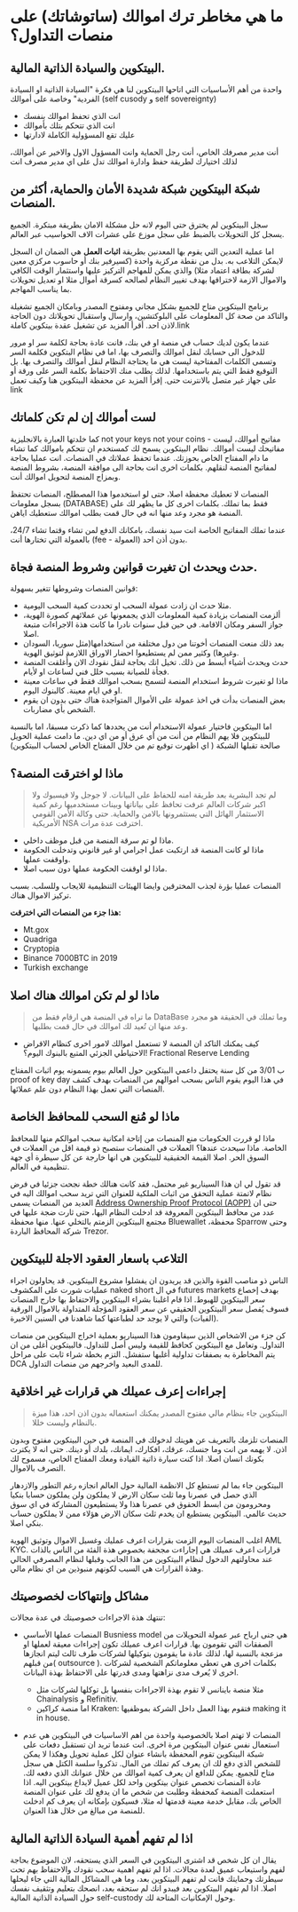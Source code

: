 # ما هي مخاطر ترك اموالك (ساتوشاتك) على منصات التداول؟ 

## البيتكوين والسيادة الذاتية المالية.
واحدة من أهم الأساسيات التي اتاحها البيتكوين لنا هي فكرة "السيادة الذاتية او السيادة الفردية" وخاصة على أموالك
 (self cusody و self sovereignty)

- انت الذي تحفظ اموالك بنفسك
- انت الذي تتحكم بتلك بأموالك 
- عليك تقع المسؤولية الكاملة لادارتها 

أنت مدير مصرفك الخاص، أنت رجل الحماية وانت المسؤول الاول والاخير عن أموالك، لذلك اختيارك لطريقة حفظ وادارة اموالك تدل على اي مدير مصرف انت

## شبكة البيتكوين شبكة شديدة الأمان والحماية، أكثر من المنصات.

سجل البيتكوين لم يخترق حتى اليوم لانه حل مشكلة الامان بطريقة مبتكرة. الجميع يسجل كل التحويلات بالضبط على سجل موزع على عشرات الاف الحواسيب عبر العالم.

اما عملية التعدين التي يقوم بها المعدنين بطريقة **اثبات العمل** هي الضمان ان السجل لايمكن التلاعب به. بدل من نقطة مركزية واحدة (كسيرفير بنك أو حاسوب مركزي معين لشركة بطاقة اعتماد مثلا) والذي يمكن للمهاجم التركيز عليها واستثمار الوقت الكافي والاموال الازمة لاختراقها بهدف تغيير النظام لصالحه كسرقة أموال مثلا او تعديل تحويلات بما يناسب المهاجم.

برنامج البيتكوين متاح للجميع بشكل مجاني ومفتوح المصدر وبامكان الجميع تشغيلة والتاكد من صحة كل المعلومات على البلوكتشين، وارسال واستقبال تحويلاتك دون الحاجة لاذن احد. أقرأ المزيد عن تشغيل عقدة بيتكوين كاملة.link

عندما يكون لديك حساب في منصة او في بنك، فانت عادة بحاجة لكلمة سر او مرور للدخول الى حسابك لنقل اموالك والتصرف بها، اما في نظام البتكوين فكلمة السر وتسمى الكلمات المفتاحية ليست هي ما يحتاجة النظام لنقل أموالك والتصرف بها. بل التوقيع فقط التي يتم باستخدامها. لذلك يطلب منك الاحتفاظ بكلمة السر على ورقة أو على جهاز غير متصل بالانترنت حتى. إقرأ المزيد عن محفظة البيتكوين هنا وكيف تعمل link  


## لست أموالك إن لم تكن كلماتك

كما خلدتها العبارة بالانجليزية not your keys not your coins - مفاتيح أموالك، ليست مفاتيحك ليست أموالك.
نظام البيتكوين يسمح لك كمستخدم ان تتحكم باموالك كما تشاء ما دام المفتاح الخاص بحوزتك. عندما تحفظ عملاتك في المنصات. انت عمليا بحاجة لمفاتيح المنصة لنقلهم. بكلمات اخرى انت بحاجة الى موافقة المنصة، بشروط المنصة وبمزاج المنصة لتحويل اموالك أنت.

المنصات لا تعطيك محفظة اصلا، حتى لو استخدموا هذا المصطلح، المنصات تحتفظ بسجل معلومات (DATABASE) فقط بما تملك. بكلمات اخرى كل ما يظهر لك على المنصة هو مجرد وعد منها انه في حال قمت بطلب اموالك ستعطيك اياهن.
 
عندما تملك المفاتيح الخاصة انت سيد نفسك، بامكانك الدفع لمن تشاء وقتما تشاء 24/7، بالعمولة التي تختارها أنت (fee - العمولة) بدون أذن احد.


## حدث ويحدث ان تغيرت قوانين وشروط المنصة فجاة. 

قوانين المنصات وشروطها تتغير بسهولة:  
- مثلا حدث ان زادت عمولة السحب او تحددت كمية السحب اليومية.
- ألزمت المنصات بزيادة كمية المعلومات الذي يجمعونها عن عملائهم كصورة الهوية، جواز السفر ومكان الاقامة. في حين قبل سنوات نادرا ما كانت هذة الاجراءات متبعة اصلا. 
- بعد ذلك منعت المنصات أخوتنا من دول مختلفة من استخدامها(مثل سوريا، السودان وغيرها) وكثير ممن لم يستطيعوا احضار الاوراق اللازمة لتوثيق الهوية.
- حدث ويحدث أشياء أبسط من ذلك. تخيل انك بحاجة لنقل نقودك الان وأُغلقت المنصة فجأة للصيانة بسبب خلل فني لساعات او لأيام. 
- ماذا لو تغيرت شروط استخدام المنصة لتسمح بسحب اموالك فقط في ساعات معينة او في ايام معينة. كالبنوك اليوم.
- بعض المنصات بدأت في اخذ عمولة على الأموال المتواجدة هناك حتى بدون ان يقوم الشخص بأي مضاربات.

اما البيتكوين فاختيار عمولة الاستخدام أنت من يحددها كما ذكرت مسبقا، اما بالنسبة للبيتكوين فلا يهم النظام من أنت من أي عرق أو من اي دين. ما دامت عملية الحويل صالحة تقبلها الشبكة ( اي اظهرت توقيع تم من خلال المفتاح الخاص لحساب البيتكوين) 

## ماذا لو اخترقت المنصة؟
> لم تجد البشرية بعد طريقة امنه للحفاظ على البيانات. لا جوجل ولا فيسبوك ولا اكبر شركات العالم عرفت تحافظ على بياناتها وبينات مستخدميها رغم كمية الاستثمار الهائل التي يستثمرونها بالامن والحماية. حتى وكالة الأمن القومي الأمريكية NSA اخترقت عدة مرات.

- ماذا لو تم سرقة المنصة من قبل موظف داخلي. 
- ماذا لو كانت المنصة قد ارتكبت عمل اجرامي او غير قانوني وتدخلت الحكومة واوقفت عملها.
- ماذا لو اوقفت الحكومة عملها دون سبب اصلا.

المنصات عمليا بؤرة لجذب المخترقين وايضا الهيئات التنظيمية للايجاب وللسلب. بسبب تركيز الاموال هناك. 

**هذا جزء من  المنصات التي اخترقت:**
- Mt.gox
- Quadriga
- Cryptopia
- Binance 7000BTC in 2019
- Turkish exchange

## ماذا لو لم تكن اموالك هناك اصلا
> ما تراه في المنصة هي ارقام فقط من DataBase وما تملك في الحقيقة هو مجرد وعد منها ان تُعيد لك اموالك في حال قمت بطلبها.
 - كيف يمكنك التاكد ان المنصة لا تستعمل اموالك لامور اخرى كنظام الاقراض الاحتياطي الجزئي المتبع بالبنوك اليوم؟! 
Fractional Reserve Lending

ب 3/01 من كل سنة يحتفل داعمي البيتكوين حول العالم بيوم يسمونه يوم اثبات المفتاح proof of key day في هذا اليوم يقوم الناس بسحب اموالهم من المنصات بهدف كشف المنصات التي تعمل بهذا النظام دون علم عملائها.


## ماذا لو مُنع السحب للمحافظ الخاصة 
ماذا لو قررت الحكومات منع المنصات من إتاحة امكانية سحب اموالكم منها للمحافظ الخاصة. ماذا سيحدث عندها؟ 
العملات في المنصات ستصبح ذو قيمة اقل من العملات في السوق الحر. اصلا القيمة الحقيقية للبيتكوين هي انها خارجة عن كل سيطرة أي جهة تنظيمية في العالم. 

قد تقول لي ان هذا السيناريو غير محتمل، فقد كانت هنالك خطة نجحت جزئيا في فرض نظام لاتمتة عملية التحقق من اثبات الملكية للعنوان التي تريد سحب اموالك اليه في العديد من المنصات يسمى [Address Ownership Proof Protocol (AOPP)](https://aopp.group/) حتى ان عدد من محافظ البيتكوين المعروفة قد ادخلت النظام اليها، حتى ثارت ضجة عليها في مجتمع البيتكوين الزمتم بالتخلي عنها. منها محفظة Bluewallet ،محفظة Sparrow وحتى شركة المحافظ الباردة Trezor.


## التلاعب باسعار العقود الاجلة للبيتكوين  
الناس ذو مناصب القوة  والذين قد يريدون ان يفشلوا مشروع البيتكوين. قد يحاولون اجراء عمليات شورت على المكشوف naked short في ال futures markets بهدف إخصاع سعر البيتكوين للهبوط. اذا قام اغلبنا بشراء البيتكوين والاحتفاظ بها خارج المنصات فسوف يُفصل سعر البيتكوين الحقيقي عن سعر العقود المؤجلة المتداولة  بالاموال الورقية (الفيات) والتي لا يوجد حد لطباعتها كما شاهدنا في السنين الاخيرة. 

كن جزء من الاشخاص الذين سيقاومون هذا السيناريو بعملية اخراج البيتكوين من منصات التداول. وتعامل مع البيتكوين كحافظ للقيمة وليس أصل للتداول. فالبيتكوين أغلى من ان يتم المخاطرة به بصفقات تداولية أغلبها ستفشل. التزم بخطة شراء ثابت على مراحل DCA للمدى البعيد واخرجهم من منصات التداول.
 
## إجراءات إعرف عميلك هي قرارات غير اخلاقية  

> البيتكوين جاء بنظام مالي مفتوح المصدر يمكنك استعماله بدون اذن احد، هذا ميزة بالنظام وليست خللا.

المنصات تلزمك بالتعريف عن هويتك لدخولك في المنصة في حين البيتكوين مفتوح وبدون اذن. لا يهمه من انت وما جنسك، عرقك، افكارك، ايمانك، بلدك أو دينك. حتى انه لا يكترث بكونك انسان اصلا. اذا كنت سيارة ذاتية القيادة ومعك المفتاح الخاص، مسموح لك التصرف بالاموال.
 
البيتكوين جاء بما لم تستطع كل الانظمة المالية حول العالم انجازه رغم التطور والازدهار الذي حصل في عصرنا وما ثلث سكان الارض لا يملكون ولن يملكون حسابا بنكيا ومحرومون من ابسط الحقوق في عصرنا هذا ولا يستطيعون المشاركة في اي سوق حديث عالمي. البيتكوين يستطيع ان يخدم ثلث  سكان الارض هؤلاء ممن لا يملكون حساب بنكي اصلا.

اغلب المنصات اليوم الزمت بقرارات اعرف عمليك وغسيل الاموال وتوثيق الهوية AML KYC. قرارات اعرف عميلك هي إجاراءت مجحفة بخصوص هذة الفئة من الناس بالذات عند محاولتهم الدخول لنظام البيتكوين من هذا الجانب وقبلها لنظام المصرفي الحالي وهذة القرارات هي السبب لكونهم منبوذين من اي نظام مالي.

## مشاكل وإنتهاكات لخصوصيتك

تنتهك هذة الاجراءات خصوصيتك في عدة مجالات:
- المنصات عملها الأساسي Busniess model هي جنى ارباح عبر عمولة التحويلات من الصفقات التي تقومون بها. قرارات اعرف عميلك تكون إجراءات معيقة لعملها او مزعجة بالنسبة لها، لذلك عادة ما يقومون بتوكيلها لشركات طرف ثالث ليتم انجازها من قبلهم( outsource ). بكلمات اخرى هي تعطي معلوماتكم الشخصية لشركات اخرى لا يُعرف مدى نزاهتها ومدى قدرتها على الاحتفاظ بهذة البيانات.
	- مثلا منصة باينانس لا تقوم بهذة الاجراءات بنفسها بل توكلها لشركات مثل Chainalysis و Refinitiv.
	- اما منصة كراكين Kraken: فتقوم بهذا العمل داخل الشركة بموظفيها making it in house.

- المنصات  لا تهتم اصلا بالخصوصية واحدة من اهم الاساسيات في البيتكوين هي عدم استعمال نفس عنوان البيتكوين مرة اخرى. انت عندما تريد ان تستقبل دفعات على شبكة البيتكوين تقوم المحفظة بانشاء عنوان لكل عملية تحويل وهكذا لا يمكن للشخص الذي دفع لك ان يعرف كم تملك من المال. تذكروا سلسة الكتل هي سجل متاح للجميع. يمكن للدافع ان يعرف كمية اموالك من خلال عنوانك الذي دفعه لك. عادة المنصات تخصص عنوان بيتكوين واحد لكل عميل لايداع بيتكوين اليه. اذا استعملت المنصة كمحفظة وطلبت من شخص ما ان يدفع لك على عنوان المنصة الخاص بك، مقابل خدمة معينة قدمتها له مثلا، فسيكون بإمكانه ان يعرف كم ادخلت للمنصة من مبالغ من خلال هذا العنوان.



## اذا لم تفهم أهمية السيادة الذاتية المالية

يقال ان كل شخص قد اشترى البيتكوين في السعر الذي يستحقه، لان الموضوع بحاجة لفهم واستيعاب عميق لعدة مجالات. اذا لم تفهم اهمية سحب نقودك والاحتفاظ بهم تحت سيطرتك وحمايتك فانت لم تفهم البيتكوين بعد، وما هي المشاكل المالية التي جاء ليحلها اصلا. اذا لم تفهم البيتكوين بعد فيبدو انك لم ستحقه بعد، انصحك بتعليم وتثقيف نفسك حول السيادة الذاتية المالية self-custody وحول الإمكانيات المتاحة لك.